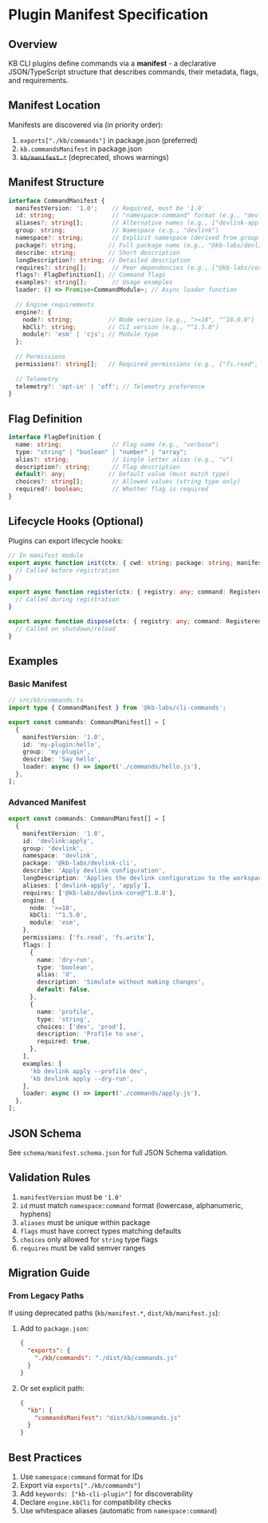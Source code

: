 # Plugin Manifest Specification

## Overview

KB CLI plugins define commands via a **manifest** - a declarative JSON/TypeScript structure that describes commands, their metadata, flags, and requirements.

## Manifest Location

Manifests are discovered via (in priority order):

1. `exports["./kb/commands"]` in package.json (preferred)
2. `kb.commandsManifest` in package.json
3. ~~`kb/manifest.*`~~ (deprecated, shows warnings)

## Manifest Structure

```typescript
interface CommandManifest {
  manifestVersion: '1.0';    // Required, must be '1.0'
  id: string;                // "namespace:command" format (e.g., "devlink:apply")
  aliases?: string[];        // Alternative names (e.g., ["devlink-apply"])
  group: string;             // Namespace (e.g., "devlink")
  namespace?: string;        // Explicit namespace (derived from group if not provided)
  package?: string;         // Full package name (e.g., "@kb-labs/devlink-cli")
  describe: string;         // Short description
  longDescription?: string; // Detailed description
  requires?: string[];       // Peer dependencies (e.g., ["@kb-labs/core@^1.0.0"])
  flags?: FlagDefinition[]; // Command flags
  examples?: string[];       // Usage examples
  loader: () => Promise<CommandModule>; // Async loader function
  
  // Engine requirements
  engine?: {
    node?: string;          // Node version (e.g., ">=18", "^18.0.0")
    kbCli?: string;         // CLI version (e.g., "^1.5.0")
    module?: 'esm' | 'cjs'; // Module type
  };
  
  // Permissions
  permissions?: string[];   // Required permissions (e.g., ["fs.read", "git.write"])
  
  // Telemetry
  telemetry?: 'opt-in' | 'off'; // Telemetry preference
}
```

## Flag Definition

```typescript
interface FlagDefinition {
  name: string;              // Flag name (e.g., "verbose")
  type: "string" | "boolean" | "number" | "array";
  alias?: string;            // Single letter alias (e.g., "v")
  description?: string;      // Flag description
  default?: any;            // Default value (must match type)
  choices?: string[];        // Allowed values (string type only)
  required?: boolean;        // Whether flag is required
}
```

## Lifecycle Hooks (Optional)

Plugins can export lifecycle hooks:

```typescript
// In manifest module
export async function init(ctx: { cwd: string; package: string; manifest: CommandManifest }) {
  // Called before registration
}

export async function register(ctx: { registry: any; command: RegisteredCommand; cwd: string; package: string }) {
  // Called during registration
}

export async function dispose(ctx: { registry: any; command: RegisteredCommand }) {
  // Called on shutdown/reload
}
```

## Examples

### Basic Manifest

```typescript
// src/kb/commands.ts
import type { CommandManifest } from '@kb-labs/cli-commands';

export const commands: CommandManifest[] = [
  {
    manifestVersion: '1.0',
    id: 'my-plugin:hello',
    group: 'my-plugin',
    describe: 'Say hello',
    loader: async () => import('./commands/hello.js'),
  },
];
```

### Advanced Manifest

```typescript
export const commands: CommandManifest[] = [
  {
    manifestVersion: '1.0',
    id: 'devlink:apply',
    group: 'devlink',
    namespace: 'devlink',
    package: '@kb-labs/devlink-cli',
    describe: 'Apply devlink configuration',
    longDescription: 'Applies the devlink configuration to the workspace...',
    aliases: ['devlink-apply', 'apply'],
    requires: ['@kb-labs/devlink-core@^1.0.0'],
    engine: {
      node: '>=18',
      kbCli: '^1.5.0',
      module: 'esm',
    },
    permissions: ['fs.read', 'fs.write'],
    flags: [
      {
        name: 'dry-run',
        type: 'boolean',
        alias: 'd',
        description: 'Simulate without making changes',
        default: false,
      },
      {
        name: 'profile',
        type: 'string',
        choices: ['dev', 'prod'],
        description: 'Profile to use',
        required: true,
      },
    ],
    examples: [
      'kb devlink apply --profile dev',
      'kb devlink apply --dry-run',
    ],
    loader: async () => import('./commands/apply.js'),
  },
];
```

## JSON Schema

See `schema/manifest.schema.json` for full JSON Schema validation.

## Validation Rules

1. `manifestVersion` must be `'1.0'`
2. `id` must match `namespace:command` format (lowercase, alphanumeric, hyphens)
3. `aliases` must be unique within package
4. `flags` must have correct types matching defaults
5. `choices` only allowed for `string` type flags
6. `requires` must be valid semver ranges

## Migration Guide

### From Legacy Paths

If using deprecated paths (`kb/manifest.*`, `dist/kb/manifest.js`):

1. Add to `package.json`:
   ```json
   {
     "exports": {
       "./kb/commands": "./dist/kb/commands.js"
     }
   }
   ```

2. Or set explicit path:
   ```json
   {
     "kb": {
       "commandsManifest": "dist/kb/commands.js"
     }
   }
   ```

## Best Practices

1. Use `namespace:command` format for IDs
2. Export via `exports["./kb/commands"]`
3. Add `keywords: ["kb-cli-plugin"]` for discoverability
4. Declare `engine.kbCli` for compatibility checks
5. Use whitespace aliases (automatic from `namespace:command`)

